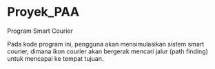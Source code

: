 # Proyek_PAA
Program Smart Courier

Pada kode program ini, pengguna akan mensimulasikan sistem smart courier, dimana ikon courier akan bergerak mencari jalur (path finding) untuk mencapai ke tempat tujuan. 
